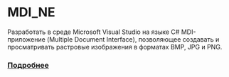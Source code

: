 # MDI_NE
 
Разработать в среде Microsoft Visual Studio на языке С# MDI-приложение (Multiple Document Interface), позволяющее создавать и просматривать растровые изображения в форматах BMP, JPG и PNG.

### [Подробнее](https://docs.google.com/document/d/1d6UlPW8svpbKCRhmnafn0NyA-g2cBo5iZ8hgszNkvlc/edit?usp=sharing)
